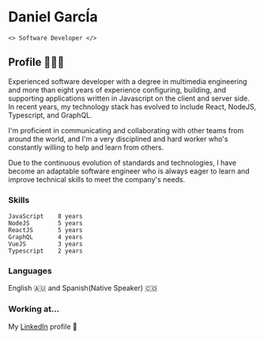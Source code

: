 # Daniel GarcÍa

```<> Software Developer </>```

## Profile 👨🏻‍💻

Experienced software developer with a degree in multimedia engineering and more than eight years of experience configuring, building, and supporting applications written in Javascript on the client and server side. In recent years, my technology stack has evolved to include React, NodeJS, Typescript, and GraphQL.

I'm proficient in communicating and collaborating with other teams from around the world, and I'm a very disciplined and hard worker who's constantly willing to help and learn from others.

Due to the continuous evolution of standards and technologies, I have become an adaptable software engineer who is always eager to learn and improve technical skills to meet the company's needs.

### Skills

``` 
JavaScript    8 years
NodeJS        5 years
ReactJS       5 years
GraphQL       4 years
VueJS         3 years
Typescript    2 years
```
### Languages

English 🇦🇺  and Spanish(Native Speaker) 🇨🇴

### Working at...

My [LinkedIn](https://www.linkedin.com/in/danielgarciavargas/) profile 🙂
